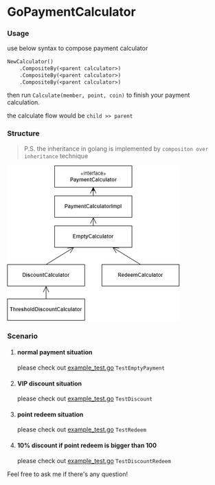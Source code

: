 # GoPaymentCalculator


### Usage

use below syntax to compose payment calculator
```
NewCalculator()
    .CompositeBy(<parent calculator>)
    .CompositeBy(<parent calculator>)
    .CompositeBy(<parent calculator>)

```
then run `Calculate(member, point, coin)` to finish your payment calculation.

the calculate flow would be `child >> parent` 

### Structure

> P.S. the inheritance in golang is implemented by `compositon over inheritance` technique

![](./doc/schema.png?raw=true)

### Scenario

1. #### normal payment situation
    please check out [example_test.go](./example_test.go) `TestEmptyPayment`

2. #### VIP discount situation
    please check out [example_test.go](./example_test.go) `TestDiscount`

3. #### point redeem situation
    please check out [example_test.go](./example_test.go) `TestRedeem`

4. #### 10% discount if point redeem is bigger than 100
    please check out [example_test.go](./example_test.go) `TestDiscountRedeem`

Feel free to ask me if there's any question!

